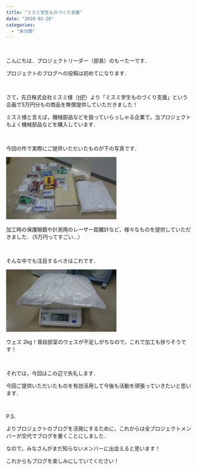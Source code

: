 ```yaml
---
title: "ミスミ学生ものづくり支援"
date: "2018-02-28"
categories: 
  - "未分類"
---
```


 

こんにちは．プロジェクトリーダー（部長）のもーたーです．

プロジェクトのブログへの投稿は初めてになります．

 

さて，先日株式会社ミスミ様（[HP](http://www.misumi.co.jp/)）より「ミスミ学生ものづくり支援」という企画で5万円分もの商品を無償提供していただきました！

ミスミ様と言えば，機械部品などを扱っていらっしゃる企業で，当プロジェクトもよく機械部品などを購入しています．

 

今回の件で実際にご提供いただいたものが下の写真です．

[![](images/DSC_1011-300x169.jpg)](http://www.fortefibre.net/blog/wp-content/uploads/2018/02/DSC_1011.jpg)

加工時の保護眼鏡や計測用のレーザー距離計など，様々なものを提供していただきました．（5万円ってすごい…）

 

そんな中でも注目するべきはこれです．

[![](images/DSC_1013-300x169.jpg)](http://www.fortefibre.net/blog/wp-content/uploads/2018/02/DSC_1013.jpg)

ウェス 2kg！普段部室のウェスが不足しがちなので，これで加工も捗りそうです！

 

それでは，今回はこの辺で失礼します．

今回ご提供いただいたものを有効活用して今後も活動を頑張っていきたいと思います．

 

P.S.

よりプロジェクトのブログを活発にするために，これからは全プロジェクトメンバーが交代でブログを書くことにしました．

なので，みなさんがまだ知らないメンバーに出会えると思います！

これからもブログを楽しみにしていてください！
